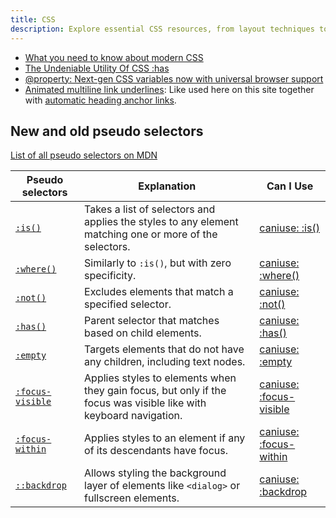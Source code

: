 ```yaml
---
title: CSS
description: Explore essential CSS resources, from layout techniques to modern features and performance tips.
---
```


- [What you need to know about modern CSS](https://frontendmasters.com/blog/what-you-need-to-know-about-modern-css-spring-2024-edition/)
- [The Undeniable Utility Of CSS :has](https://www.joshwcomeau.com/css/has/)
- [@property: Next-gen CSS variables now with universal browser support](https://web.dev/blog/at-property-baseline)
- [Animated multiline link underlines](https://dannyguo.medium.com/animated-multiline-link-underlines-with-css-abe07f3d6aee): Like used here on this site together with [automatic heading anchor links](/blog/software/astro/).

## New and old pseudo selectors

[List of all pseudo selectors on MDN](https://developer.mozilla.org/en-US/docs/Web/CSS/Pseudo-classes)

| Pseudo selectors                                                                    | Explanation                                                                                                       | Can I Use                                                            |
| ----------------------------------------------------------------------------------- | ----------------------------------------------------------------------------------------------------------------- | -------------------------------------------------------------------- |
| [`:is()`](https://developer.mozilla.org/en-US/docs/Web/CSS/:is)                     | Takes a list of selectors and applies the styles to any element matching one or more of the selectors.            | [caniuse: :is()](https://caniuse.com/css-matches-pseudo)             |
| [`:where()`](https://developer.mozilla.org/en-US/docs/Web/CSS/:where)               | Similarly to `:is()`, but with zero specificity.                                                                  | [caniuse: :where()](https://caniuse.com/mdn-css_selectors_where)     |
| [`:not()`](https://developer.mozilla.org/en-US/docs/Web/CSS/:not)                   | Excludes elements that match a specified selector.                                                                | [caniuse: :not()](https://caniuse.com/mdn-css_selectors_not)         |
| [`:has()`](https://developer.mozilla.org/en-US/docs/Web/CSS/:has)                   | Parent selector that matches based on child elements.                                                             | [caniuse: :has()](https://caniuse.com/css-has)                       |
| [`:empty`](https://developer.mozilla.org/en-US/docs/Web/CSS/:empty)                 | Targets elements that do not have any children, including text nodes.                                             | [caniuse: :empty](https://caniuse.com/mdn-css_selectors_empty)       |
| [`:focus-visible`](https://developer.mozilla.org/en-US/docs/Web/CSS/:focus-visible) | Applies styles to elements when they gain focus, but only if the focus was visible like with keyboard navigation. | [caniuse: :focus-visible](https://caniuse.com/css-focus-visible)     |
| [`:focus-within`](https://developer.mozilla.org/en-US/docs/Web/CSS/:focus-within)   | Applies styles to an element if any of its descendants have focus.                                                | [caniuse: :focus-within](https://caniuse.com/css-focus-within)       |
| [`::backdrop`](https://developer.mozilla.org/en-US/docs/Web/CSS/::backdrop)         | Allows styling the background layer of elements like `<dialog>` or fullscreen elements.                           | [caniuse: :backdrop](https://caniuse.com/mdn-css_selectors_backdrop) |

